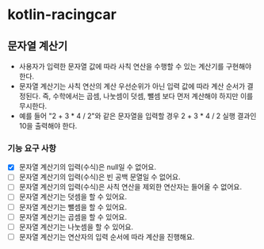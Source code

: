 # kotlin-racingcar

## 문자열 계산기
* 사용자가 입력한 문자열 값에 따라 사칙 연산을 수행할 수 있는 계산기를 구현해야 한다.
* 문자열 계산기는 사칙 연산의 계산 우선순위가 아닌 입력 값에 따라 계산 순서가 결정된다. 즉, 수학에서는 곱셈, 나눗셈이 덧셈, 뺄셈 보다 먼저 계산해야 하지만 이를 무시한다.
* 예를 들어 "2 + 3 * 4 / 2"와 같은 문자열을 입력할 경우 2 + 3 * 4 / 2 실행 결과인 10을 출력해야 한다.

### 기능 요구 사항
- [x] 문자열 계산기의 입력(수식)은 null일 수 없어요.
- [ ] 문자열 계산기의 입력(수식)은 빈 공백 문열일 수 없어요.
- [ ] 문자열 계산기의 입력(수식)은 사칙 연산을 제외한 연산자는 들어올 수 없어요.
- [ ] 문자열 계산기는 덧셈을 할 수 있어요.
- [ ] 문자열 계산기는 뺄셈을 할 수 있어요.
- [ ] 문자열 계산기는 곱셈을 할 수 있어요.
- [ ] 문자열 계산기는 나눗셈을 할 수 있어요.
- [ ] 문자열 계산기는 연산자의 입력 순서에 따라 계산을 진행해요.